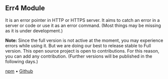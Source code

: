 ## Err4 Module
It is an error pointer in HTTP or HTTPS server. It aims to catch an error in a server or code or use it as an error command. (Most things may be missing as it is under development.)

**Note:** Since the full version is not active at the moment, you may experience errors while using it. But we are doing our best to release stable to Full version. This open source project is open to contributions. For this reason, you can add any contribution. (Further versions will be published in the following days.)

[npm](https://www.npmjs.com/package/err4) • [Github](https://github.com/subnwa/err4)
